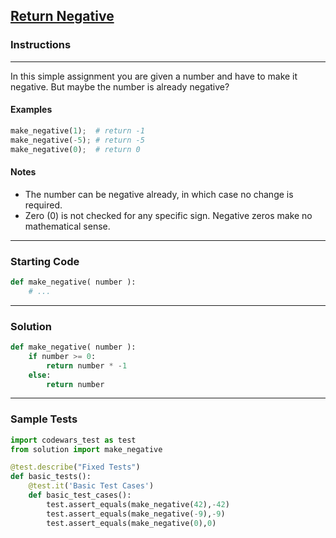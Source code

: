 ## [Return Negative](https://www.codewars.com/kata/55685cd7ad70877c23000102)

### Instructions

---

In this simple assignment you are given a number and have to make it negative. But maybe the number is already negative?

#### Examples

```python
make_negative(1);  # return -1
make_negative(-5); # return -5
make_negative(0);  # return 0
```

#### Notes

- The number can be negative already, in which case no change is required.
- Zero (0) is not checked for any specific sign. Negative zeros make no mathematical sense.

---

### Starting Code


```python
def make_negative( number ):
    # ...
```

---

### Solution


```python
def make_negative( number ):
    if number >= 0:
        return number * -1
    else:
        return number
```

---

### Sample Tests

```python
import codewars_test as test
from solution import make_negative

@test.describe("Fixed Tests")
def basic_tests():
    @test.it('Basic Test Cases')
    def basic_test_cases():
        test.assert_equals(make_negative(42),-42)
        test.assert_equals(make_negative(-9),-9)
        test.assert_equals(make_negative(0),0)
```
